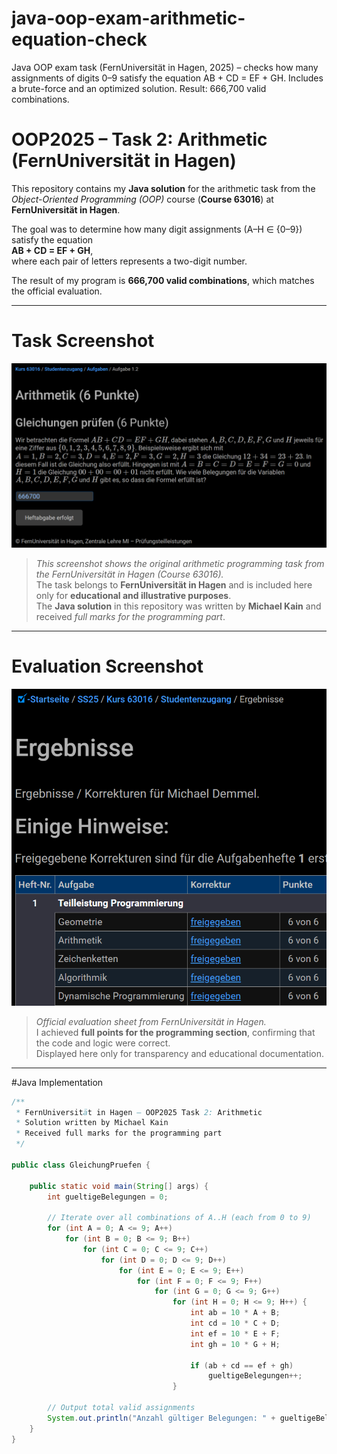 # java-oop-exam-arithmetic-equation-check
Java OOP exam task (FernUniversität in Hagen, 2025) – checks how many assignments of digits 0–9 satisfy the equation AB + CD = EF + GH. Includes a brute-force and an optimized solution. Result: 666,700 valid combinations.

# OOP2025 – Task 2: Arithmetic (FernUniversität in Hagen)

This repository contains my **Java solution** for the arithmetic task from the *Object-Oriented Programming (OOP)* course (**Course 63016**) at **FernUniversität in Hagen**.

The goal was to determine how many digit assignments (A–H ∈ {0–9}) satisfy the equation  
**AB + CD = EF + GH**,  
where each pair of letters represents a two-digit number.  

The result of my program is **666,700 valid combinations**, which matches the official evaluation.

---

# Task Screenshot
![OOP Arithmetic Task](OOP2025%20-%20task%202%20-%20Arithmetik/OOP2025%20-%20task2%20-%20Arithmetik.png "OOP2025 – Task 2 – Arithmetik (FernUniversität in Hagen)")

> *This screenshot shows the original arithmetic programming task from the FernUniversität in Hagen (Course 63016).*  
> The task belongs to **FernUniversität in Hagen** and is included here only for **educational and illustrative purposes**.  
> The **Java solution** in this repository was written by **Michael Kain** and received *full marks for the programming part*.

---

# Evaluation Screenshot
![OOP Evaluation Screenshot](OOP2025%20-%20task%202%20-%20Arithmetik/OOP2025%20-%20task%201-5%20-%20Evaluation%20%26%20Score.png "OOP2025 – Evaluation (FernUniversität in Hagen)")

> *Official evaluation sheet from FernUniversität in Hagen.*  
> I achieved **full points for the programming section**, confirming that the code and logic were correct.  
> Displayed here only for transparency and educational documentation.

---

#Java Implementation

```java
/**
 * FernUniversität in Hagen – OOP2025 Task 2: Arithmetic
 * Solution written by Michael Kain
 * Received full marks for the programming part
 */

public class GleichungPruefen {

    public static void main(String[] args) {
        int gueltigeBelegungen = 0;

        // Iterate over all combinations of A..H (each from 0 to 9)
        for (int A = 0; A <= 9; A++)
            for (int B = 0; B <= 9; B++)
                for (int C = 0; C <= 9; C++)
                    for (int D = 0; D <= 9; D++)
                        for (int E = 0; E <= 9; E++)
                            for (int F = 0; F <= 9; F++)
                                for (int G = 0; G <= 9; G++)
                                    for (int H = 0; H <= 9; H++) {
                                        int ab = 10 * A + B;
                                        int cd = 10 * C + D;
                                        int ef = 10 * E + F;
                                        int gh = 10 * G + H;

                                        if (ab + cd == ef + gh)
                                            gueltigeBelegungen++;
                                    }

        // Output total valid assignments
        System.out.println("Anzahl gültiger Belegungen: " + gueltigeBelegungen);
    }
}
